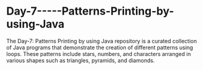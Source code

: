 # Day-7-----Patterns-Printing-by-using-Java
The Day-7: Patterns Printing by using Java repository is a curated collection of Java programs that demonstrate the creation of different patterns using loops. These patterns include stars, numbers, and characters arranged in various shapes such as triangles, pyramids, and diamonds. 
